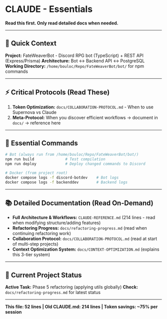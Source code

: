 # CLAUDE - Essentials

**Read this first. Only read detailed docs when needed.**

---

## 🎯 Quick Context

**Project:** FateWeaverBot - Discord RPG bot (TypeScript) + REST API (Express/Prisma)
**Architecture:** Bot ↔ Backend API ↔ PostgreSQL
**Working Directory:** `/home/bouloc/Repo/FateWeaverBot/bot/` for npm commands

---

## ⚡ Critical Protocols (Read These)

1. **Token Optimization:** `docs/COLLABORATION-PROTOCOL.md` - When to use Supernova vs Claude
2. **Meta-Protocol:** When you discover efficient workflows → document in `docs/` → reference here

---

## 🔧 Essential Commands

```bash
# Bot (always run from /home/bouloc/Repo/FateWeaverBot/bot/)
npm run build              # Test compilation
npm run deploy             # Deploy changed commands to Discord

# Docker (from project root)
docker compose logs -f discord-botdev    # Bot logs
docker compose logs -f backenddev        # Backend logs
```

---

## 📚 Detailed Documentation (Read On-Demand)

- **Full Architecture & Workflows:** `CLAUDE-REFERENCE.md` (214 lines - read when modifying structure/adding features)
- **Refactoring Progress:** `docs/refactoring-progress.md` (read when continuing refactoring work)
- **Collaboration Protocol:** `docs/COLLABORATION-PROTOCOL.md` (read at start of multi-step projects)
- **Context Optimization System:** `docs/CONTEXT-OPTIMIZATION.md` (explains this 3-tier system)

---

## 🎯 Current Project Status

**Active Task:** Phase 5 refactoring (applying utils globally)
**Check:** `docs/refactoring-progress.md` for latest status

---

**This file: 52 lines | Old CLAUDE.md: 214 lines | Token savings: ~75% per session**
